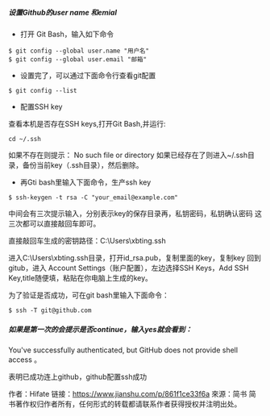 ##### 设置Github的user name 和emial

* 打开 Git Bash，输入如下命令
 
```
$ git config --global user.name "用户名"
$ git config --global user.email "邮箱"
```

* 设置完了，可以通过下面命令行查看git配置

```
$ git config --list
```


* 配置SSH key

查看本机是否存在SSH keys,打开Git Bash,并运行:

```
cd ~/.ssh
```

如果不存在则提示： No such file or directory
如果已经存在了则进入~/.ssh目录，备份当前key（.ssh目录），然后删除。

* 再Gti bash里输入下面命令，生产ssh key
```
$ ssh-keygen -t rsa -C "your_email@example.com"
```
中间会有三次提示输入，分别表示key的保存目录再，私钥密码，私钥确认密码
这三次都可以直接敲回车即可。

直接敲回车生成的密钥路径：C:\Users\xbting.ssh

进入C:\Users\xbting.ssh目录，打开id_rsa.pub，复制里面的key，复制key
回到gitub，进入 Account Settings（账户配置），左边选择SSH Keys，Add SSH Key,title随便填，粘贴在你电脑上生成的key。

为了验证是否成功，可在git bash里输入下面命令：

``` 
$ ssh -T git@github.com 
```


##### 如果是第一次的会提示是否continue，输入yes就会看到：
You've successfully authenticated, but GitHub does not provide shell access 。

表明已成功连上github，github配置ssh成功

作者：Hifate
链接：https://www.jianshu.com/p/861f1ce33f6a
來源：简书
简书著作权归作者所有，任何形式的转载都请联系作者获得授权并注明出处。

